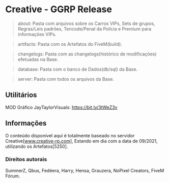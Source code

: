 # Creative - GGRP Release

> about: Pasta com arquivos sobre os Carros VIPs, Sets de grupos, Regras/Leis padrões, Tencode/Penal da Polícia e Premium para informações VIPs.

> artifacts: Pasta com os Artefatos do FiveM(build).

> changelogs: Pasta com as changelogs(histórico de modificações) efetuadas na Base.

> database: Pasta com o banco de Dados(db/sql) da Base.

> server: Pasta com todos os arquivos da Base.

## Utilitários

MOD Gráfico JayTaylorVisuals: https://bit.ly/3tWeZ3v

## Informações

O conteúdo disponível aqui é totalmente baseado no servidor Creative[www.creative-rp.com], Estando em dia com a data de 09/2021, utilizando os Artefatos[5250].

### Direitos autorais

SummerZ, Qbus, Fedéera, Harry, Hensa, Grauzera, NoPixel Creators, FiveM Fórum.